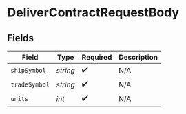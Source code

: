 # DeliverContractRequestBody


## Fields

| Field              | Type               | Required           | Description        |
| ------------------ | ------------------ | ------------------ | ------------------ |
| `shipSymbol`       | *string*           | :heavy_check_mark: | N/A                |
| `tradeSymbol`      | *string*           | :heavy_check_mark: | N/A                |
| `units`            | *int*              | :heavy_check_mark: | N/A                |